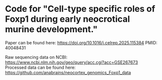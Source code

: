# Code for "Cell-type specific roles of Foxp1 during early neocrotical murine development."
Paper can be found here:
https://doi.org/10.1016/j.celrep.2025.115384
PMID: 40048431

Raw sequencing data on NCBI: https://www.ncbi.nlm.nih.gov/geo/query/acc.cgi?acc=GSE267673
Processed data can be found here: https://github.com/anabrains/neocortex_genomics_Foxp1_data



